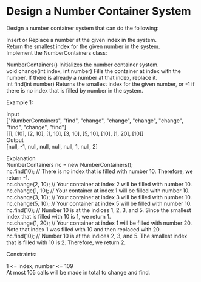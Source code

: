 # Design a Number Container System

Design a number container system that can do the following:

Insert or Replace a number at the given index in the system.\
Return the smallest index for the given number in the system.\
Implement the NumberContainers class:

NumberContainers() Initializes the number container system.\
void change(int index, int number) Fills the container at index with the number. If there is already a number at that index, replace it.\
int find(int number) Returns the smallest index for the given number, or -1 if there is no index that is filled by number in the system.

Example 1:

Input\
["NumberContainers", "find", "change", "change", "change", "change", "find", "change", "find"]\
[[], [10], [2, 10], [1, 10], [3, 10], [5, 10], [10], [1, 20], [10]]\
Output\
[null, -1, null, null, null, null, 1, null, 2]

Explanation\
NumberContainers nc = new NumberContainers();\
nc.find(10); // There is no index that is filled with number 10. Therefore, we return -1.\
nc.change(2, 10); // Your container at index 2 will be filled with number 10.\
nc.change(1, 10); // Your container at index 1 will be filled with number 10.\
nc.change(3, 10); // Your container at index 3 will be filled with number 10.\
nc.change(5, 10); // Your container at index 5 will be filled with number 10.\
nc.find(10); // Number 10 is at the indices 1, 2, 3, and 5. Since the smallest index that is filled with 10 is 1, we return 1.\
nc.change(1, 20); // Your container at index 1 will be filled with number 20. Note that index 1 was filled with 10 and then replaced with 20. \
nc.find(10); // Number 10 is at the indices 2, 3, and 5. The smallest index that is filled with 10 is 2. Therefore, we return 2.
 
Constraints:

1 <= index, number <= 109\
At most 105 calls will be made in total to change and find.